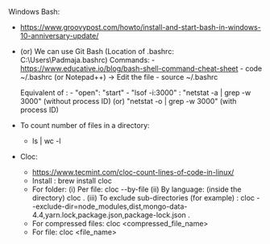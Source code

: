 Windows Bash:

- https://www.groovypost.com/howto/install-and-start-bash-in-windows-10-anniversary-update/
- (or)
  We can use Git Bash
  (Location of .bashrc: C:\Users\Padmaja\.bashrc)
  Commands: - https://www.educative.io/blog/bash-shell-command-cheat-sheet - code ~/.bashrc (or Notepad++) -> Edit the file - source ~/.bashrc

  Equivalent of : - "open": "start" - "lsof -i:3000" :
  "netstat -a | grep -w 3000" (without process ID) (or)
  "netstat -o | grep -w 3000" (with process ID)

- To count number of files in a directory:

  - ls | wc -l

- Cloc:
  - https://www.tecmint.com/cloc-count-lines-of-code-in-linux/
  - Install : brew install cloc
  - For folder:
    (i) Per file: cloc --by-file <directory>
    (ii) By language: (inside the directory) cloc .
    (iii) To exclude sub-directories (for example) : cloc --exclude-dir=node_modules,dist,mongo-data-4.4,yarn.lock,package.json,package-lock.json .
  - For compressed files: cloc <compressed_file_name>
  - For file: cloc <file_name>
